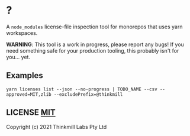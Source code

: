 # ?
A `node_modules` license-file inspection tool for monorepos that uses yarn workspaces.

**WARNING**: This tool is a work in progress, please report any bugs! If you need something safe for your production tooling, this probably isn't for you... yet.

## Examples
```
yarn licenses list --json --no-progress | TODO_NAME --csv --approved=MIT,zlib --excludePrefix=@thinkmill
```

## LICENSE [MIT](LICENSE)
Copyright (c) 2021 Thinkmill Labs Pty Ltd
